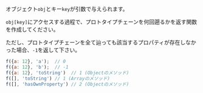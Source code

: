 オブジェクト`obj`とキー`key`が引数で与えられます。

`obj[key]`にアクセスする過程で、プロトタイプチェーンを何回遡るかを返す関数を作成してください。

ただし、プロトタイプチェーンを全て辿っても該当するプロパティが存在しなかった場合、`-1`を返して下さい。

```js
f({a: 12}, 'a');  // 0
f({a: 12}, 'b');  // -1
f({a: 12}, 'toString')  // 1 (Objectのメソッド)
f([], 'toString') // 1 (Arrayのメソッド)
f([], 'hasOwnProperty') // 2 (Objectのメソッド)
```